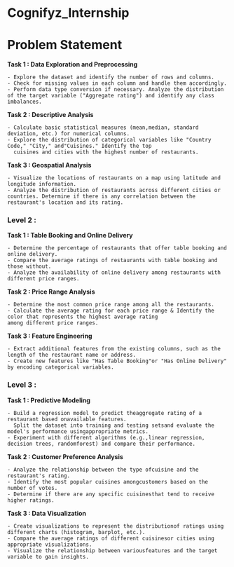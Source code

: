 # Cognifyz_Internship

# Problem Statement

**Task 1 : Data Exploration and Preprocessing**

    - Explore the dataset and identify the number of rows and columns.  
    - Check for missing values in each column and handle them accordingly.    
    - Perform data type conversion if necessary. Analyze the distribution of the target variable ("Aggregate rating") and identify any class imbalances.
    
    
**Task 2 : Descriptive Analysis**

    - Calculate basic statistical measures (mean,median, standard deviation, etc.) for numerical columns.   
    - Explore the distribution of categorical variables like "Country Code," "City," and"Cuisines." Identify the top 
      cuisines and cities with the highest number of restaurants.
    
    
**Task 3 : Geospatial Analysis**

    - Visualize the locations of restaurants on a map using latitude and longitude information.   
    - Analyze the distribution of restaurants across different cities or countries. Determine if there is any correlation between the restaurant's location and its rating.

### Level 2 : 

**Task 1 : Table Booking and Online Delivery**

    - Determine the percentage of restaurants that offer table booking and online delivery.  
    - Compare the average ratings of restaurants with table booking and those without.  
    - Analyze the availability of online delivery among restaurants with different price ranges.
    
    
**Task 2 : Price Range Analysis**

    - Determine the most common price range among all the restaurants.  
    - Calculate the average rating for each price range & Identify the color that represents the highest average rating 
    among different price ranges.
    
    
**Task 3 : Feature Engineering**

    - Extract additional features from the existing columns, such as the length of the restaurant name or address.
    - Create new features like "Has Table Booking"or "Has Online Delivery" by encoding categorical variables.

### Level 3 : 

**Task 1 : Predictive Modeling**

    - Build a regression model to predict theaggregate rating of a restaurant based onavailable features.
      Split the dataset into training and testing setsand evaluate the model's performance usingappropriate metrics.
    - Experiment with different algorithms (e.g.,linear regression, decision trees, randomforest) and compare their performance.
    
    
**Task 2 : Customer Preference Analysis**

    - Analyze the relationship between the type ofcuisine and the restaurant's rating.
    - Identify the most popular cuisines amongcustomers based on the number of votes.
    - Determine if there are any specific cuisinesthat tend to receive higher ratings.
    
**Task 3 : Data Visualization**

    - Create visualizations to represent the distributionof ratings using different charts (histogram, barplot, etc.).
    - Compare the average ratings of different cuisinesor cities using appropriate visualizations.
    - Visualize the relationship between variousfeatures and the target variable to gain insights.
    
    
    
